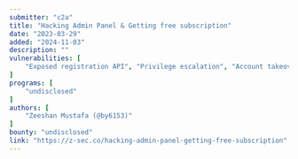 ```yaml
---
submitter: "c2a"
title: "Hacking Admin Panel & Getting free subscription"
date: "2023-03-29"
added: "2024-11-03"
description: ""
vulnerabilities: [
    "Exposed registration API", "Privilege escalation", "Account takeover"
]
programs: [
    "undisclosed"
]
authors: [
    "Zeeshan Mustafa (@by6153)"
]
bounty: "undisclosed"
link: "https://z-sec.co/hacking-admin-panel-getting-free-subscription"
---
```





